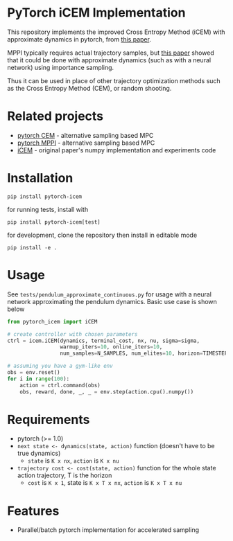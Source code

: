 # PyTorch iCEM Implementation
This repository implements the improved Cross Entropy Method (iCEM) 
with approximate dynamics in pytorch, from [this paper](https://martius-lab.github.io/iCEM/). 

MPPI typically requires actual
trajectory samples, but [this paper](https://martius-lab.github.io/iCEM/)
showed that it could be done with approximate dynamics (such as with a neural network)
using importance sampling.

Thus it can be used in place of other trajectory optimization methods
such as the Cross Entropy Method (CEM), or random shooting.


# Related projects
- [pytorch CEM](https://github.com/LemonPi/pytorch_cem) - alternative sampling based MPC
- [pytorch MPPI](https://github.com/UM-ARM-Lab/pytorch_mppi) - alternative sampling based MPC 
- [iCEM](https://github.com/martius-lab/iCEM) - original paper's numpy implementation and experiments code


# Installation
```shell
pip install pytorch-icem
```
for running tests, install with
```shell
pip install pytorch-icem[test]
```
for development, clone the repository then install in editable mode
```shell
pip install -e .
```

# Usage
See `tests/pendulum_approximate_continuous.py` for usage with a neural network approximating
the pendulum dynamics. Basic use case is shown below

```python
from pytorch_icem import iCEM

# create controller with chosen parameters
ctrl = icem.iCEM(dynamics, terminal_cost, nx, nu, sigma=sigma,
                 warmup_iters=10, online_iters=10,
                 num_samples=N_SAMPLES, num_elites=10, horizon=TIMESTEPS, device=d, )

# assuming you have a gym-like env
obs = env.reset()
for i in range(100):
    action = ctrl.command(obs)
    obs, reward, done, _, _ = env.step(action.cpu().numpy())
```

# Requirements
- pytorch (>= 1.0)
- `next state <- dynamics(state, action)` function (doesn't have to be true dynamics)
    - `state` is `K x nx`, `action` is `K x nu`
- `trajectory cost <- cost(state, action)` function for the whole state action trajectory, T is the horizon
    - `cost` is `K x 1`, state is `K x T x nx`, `action` is `K x T x nu`

# Features
- Parallel/batch pytorch implementation for accelerated sampling
